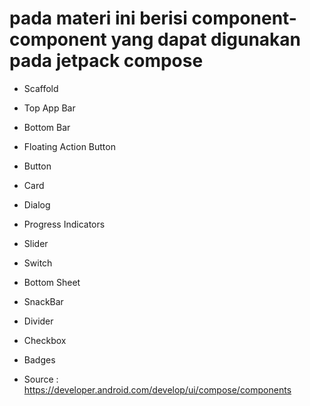 # pada materi ini berisi component-component yang dapat digunakan pada jetpack compose
- Scaffold
- Top App Bar
- Bottom Bar
- Floating Action Button
- Button
- Card
- Dialog
- Progress Indicators
- Slider
- Switch
- Bottom Sheet
- SnackBar
- Divider
- Checkbox
- Badges

- Source : https://developer.android.com/develop/ui/compose/components
